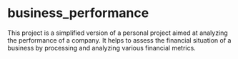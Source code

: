 # business_performance
This project is a simplified version of a personal project aimed at analyzing the performance of a company. It helps to assess the financial situation of a business by processing and analyzing various financial metrics.
